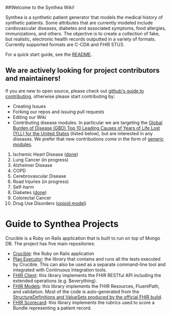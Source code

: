 ##Welcome to the Synthea Wiki!

Synthea is a synthetic patient generator that models the medical history of synthetic patients. Some attributes that are currently modeled include cardiovascular diseases, diabetes and associated symptoms, food allergies, immunizations, and others. The objective is to create a collection of fake, but realistic, electronic health records outputted in a variety of formats. Currently supported formats are C-CDA and FHIR STU3.

For a quick start guide, see the [README](https://github.com/synthetichealth/synthea/blob/master/README.md).

## We are actively looking for project contributors and maintainers! 

If you are new to open source, please check out [github's guide to contributing](https://guides.github.com/activities/contributing-to-open-source/), otherwise please start contributing by:
- Creating Issues
- Forking our repos and issuing pull requests
- Editing our Wiki
- Contributing disease modules. In particular we are targeting the [Global Burden of Disease (GBD) Top 10 Leading Causes of Years of Life Lost (YLL) for the United States](http://www.healthdata.org/united-states) (listed below), but are interested in any diseases. We prefer that new contributions come in the form of [generic modules](https://github.com/synthetichealth/synthea/wiki/Generic-Module-Framework).
1. Ischemic Heart Disease ([done](https://github.com/synthetichealth/synthea/blob/master/lib/modules/cardiovascular_disease.rb))
2. Lung Cancer (in progress)
3. Alzheimer Disease
4. COPD
5. Cerebrovascular Disease
6. Road Injuries (in progress)
7. Self-harm
8. Diabetes ([done](https://github.com/synthetichealth/synthea/blob/master/lib/modules/metabolic_syndrome.rb))
9. Colorectal Cancer
10. Drug Use Disorders ([opioid model](https://github.com/synthetichealth/synthea/blob/master/lib/generic/modules/opioid_addiction.json))

# Guide to Synthea Projects

Crucible is a Ruby on Rails application that is built to run on top of Mongo DB. The project has five main repositories:

- [Crucible](https://github.com/fhir-crucible/crucible): the Ruby on Rails application
- [Plan Executor](https://github.com/fhir-crucible/plan_executor): the library that contains and runs all the tests executed by Crucible. This can also be used as a separate command-line tool and integrated with Continuous Integration tools.
- [FHIR Client](https://github.com/fhir-crucible/fhir_client): this library implements the FHIR RESTful API including the extended operations (e.g. $everything).
- [FHIR Models](https://github.com/fhir-crucible/fhir_models): this library implements the FHIR Resources, FluentPath, and validation. Most of the code is auto-generated from the [StructureDefinitions and ValueSets produced by the official FHIR build](http://hl7-fhir.github.io/downloads.html).
- [FHIR Scorecard](https://github.com/fhir-crucible/fhir_scorecard): this library implements the rubrics used to score a Bundle representing a patient record.